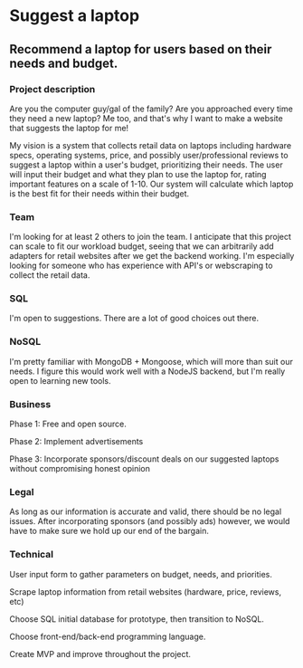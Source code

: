 <h1><b>Suggest a laptop</b></h1>
<h2><b>Recommend a laptop for users based on their needs and budget.</b></h2>
<h3><b>Project description</b></h3>
<p>Are you the computer guy/gal of the family? Are you approached every time they need a new laptop? Me too, and that's why I want to make a website that suggests the laptop for me!</p>
<p>My vision is a system that collects retail data on laptops including hardware specs, operating systems, price, and possibly user/professional reviews to suggest a laptop within a user's budget, prioritizing their needs. The user will input their budget and what they plan to use the laptop for, rating important features on a scale of 1-10. Our system will calculate which laptop is the best fit for their needs within their budget.</p>
<h3><b>Team</b></h3>
<p>I'm looking for at least 2 others to join the team. I anticipate that this project can scale to fit our workload budget, seeing that we can arbitrarily add adapters for retail websites after we get the backend working. I'm especially looking for someone who has experience with API's or webscraping to collect the retail data.</p>
<h3><b>SQL</b></h3>
<p>I'm open to suggestions. There are a lot of good choices out there.</p>
<h3><b>NoSQL</b></h3>
<p>I'm pretty familiar with MongoDB + Mongoose, which will more than suit our needs. I figure this would work well with a NodeJS backend, but I'm really open to learning new tools.</p>
<h3><b>Business</b></h3>
<p>Phase 1: Free and open source.</p>
<p>Phase 2: Implement advertisements</p>
<p>Phase 3: Incorporate sponsors/discount deals on our suggested laptops without compromising honest opinion</p>
<h3><b>Legal</b></h3>
<p>As long as our information is accurate and valid, there should be no legal issues. After incorporating sponsors (and possibly ads) however, we would have to make sure we hold up our end of the bargain.</p>
<h3><b>Technical</b></h3>
<p>User input form to gather parameters on budget, needs, and priorities.</p>
<p>Scrape laptop information from retail websites (hardware, price, reviews, etc)</p>
<p>Choose SQL initial database for prototype, then transition to NoSQL.</p>
<p>Choose front-end/back-end programming language.</p>
<p>Create MVP and improve throughout the project.</p>

